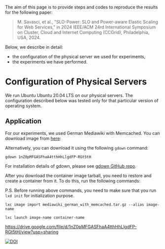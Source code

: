 The aim of this page is to provide steps and codes to reproduce the results for the following paper:

> M. Savasci, et al., "SLO-Power: SLO and Power-aware Elastic Scaling for Web Services," in 2024 IEEE/ACM 24rd International Symposium on Cluster, Cloud and Internet Computing (CCGrid), Philadelphia, USA, 2024.

Below, we describe in detail:

* the configuration of the physical server we used for experiments,
* the experiments we have performed.

# Configuration of Physical Servers
We run Ubuntu Ubuntu 20.04 LTS on our physical servers. The configuration described below was tested only for that particular version of operating system.

## Application
For our experiments, we used German Mediawiki with Memcached. You can download image from [here](https://drive.google.com/file/d/1nZ0pMFGASFhaA4tthHhLlgdFP-RGt5tH/view?usp=drive_link):

Alternatively, you can download it using the following `gdown` command:

`gdown 1nZ0pMFGASFhaA4tthHhLlgdFP-RGt5tH`

For installation details of gdown, please see [gdown GitHub repo](https://github.com/wkentaro/gdown?source=post_page-----ad9985a04ed9--------------------------------).

After you download the container image tarball, you need to restore and create a container from it. To do this, run the following commands:

P.S. Before running above commands, you need to make sure that you run `lxd init` for initialization purpose.

`lxc image import mediawiki_german_with_memcached.tar.gz --alias image-name`

`lxc launch image-name container-name`


https://drive.google.com/file/d/1nZ0pMFGASFhaA4tthHhLlgdFP-RGt5tH/view?usp=sharing

[![DOI](https://zenodo.org/badge/758160062.svg)](https://zenodo.org/doi/10.5281/zenodo.10672465)